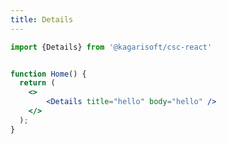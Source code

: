 ```yaml
---
title: Details
---
```


```jsx
import {Details} from '@kagarisoft/csc-react'
```

```jsx live  title="/src/pages/Home.jsx"

function Home() {
  return (
    <>
        <Details title="hello" body="hello" />
    </>
  );
}